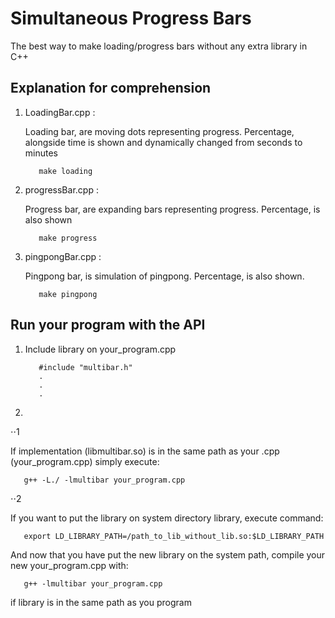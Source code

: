 # Simultaneous Progress Bars

The best way to make loading/progress bars without any extra library in C++

## Explanation for comprehension 

1. LoadingBar.cpp :
   
   Loading bar, are moving dots representing progress.
   Percentage, alongside time is shown and dynamically 
   changed from seconds to minutes

   ```
      make loading
   ```

2. progressBar.cpp :
   
   Progress bar, are expanding bars representing progress.
   Percentage, is also shown

   ```
      make progress
   ```

3. pingpongBar.cpp :
   
   Pingpong bar, is simulation of pingpong.
   Percentage, is also shown.

   ```
      make pingpong
   ```

## Run your program with the API
   
1.
   Include library on your_program.cpp
   ```
      #include "multibar.h"
      .
      .
      .

   ```

2.
⋅⋅1

   If implementation (libmultibar.so) is in the same path as your .cpp (your_program.cpp) simply execute:
   ```
      g++ -L./ -lmultibar your_program.cpp
   ```

⋅⋅2

   If you want to put the library on system directory library, execute
   command:
   ```
      export LD_LIBRARY_PATH=/path_to_lib_without_lib.so:$LD_LIBRARY_PATH
   ``` 

   And now that you have put the new library on the system path, compile your 
   new your_program.cpp with: 
   ```
      g++ -lmultibar your_program.cpp
   ```  
   if library is in the same path as you program
    